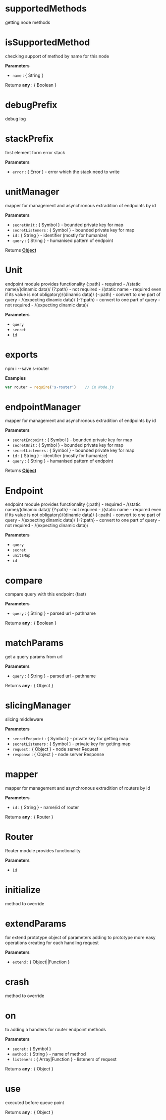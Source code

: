 <!-- Generated by documentation.js. Update this documentation by updating the source code. -->

# supportedMethods

getting node methods

# isSupportedMethod

checking support of method by name for this node

**Parameters**

-   `name`  : { String }

Returns **any** : { Boolean }

# debugPrefix

debug log

# stackPrefix

first element form error stack

**Parameters**

-   `error`  : { Error } - error which the stack need to write

# unitManager

mapper for management and asynchronous extradition of endpoints by id

**Parameters**

-   `secretUnit`  : { Symbol } - bounded private key for map
-   `secretListeners`  : { Symbol } - bounded private key for map
-   `id`  : { String } - identifier (mostly for humanize)
-   `query`  : { String } - humanised pattern of endpoint

Returns **[Object](https://developer.mozilla.org/en-US/docs/Web/JavaScript/Reference/Global_Objects/Object)** 

# Unit

endpoint module provides functionality 
{:path} - required - /(static name)/(dinamic data)/
{?:path} - not required - /(static name - required even if its value is not obligatory)/(dinamic data)/
{-:path} - convert to one part of query - /(expecting dinamic data)/
{-?:path} - convert to one part of query - not required - /(expecting dinamic data)/

**Parameters**

-   `query`  
-   `secret`  
-   `id`  

# exports

npm i --save s-router

**Examples**

```javascript
var router = require('s-router')    // in Node.js
```

# endpointManager

mapper for management and asynchronous extradition of endpoints by id

**Parameters**

-   `secretEndpoint`  : { Symbol } - bounded private key for map
-   `secretUnit`  : { Symbol } - bounded private key for map
-   `secretListeners`  : { Symbol } - bounded private key for map
-   `id`  : { String } - identifier (mostly for humanize)
-   `query`  : { String } - humanised pattern of endpoint

Returns **[Object](https://developer.mozilla.org/en-US/docs/Web/JavaScript/Reference/Global_Objects/Object)** 

# Endpoint

endpoint module provides functionality 
{:path} - required - /(static name)/(dinamic data)/
{?:path} - not required - /(static name - required even if its value is not obligatory)/(dinamic data)/
{-:path} - convert to one part of query - /(expecting dinamic data)/
{-?:path} - convert to one part of query - not required - /(expecting dinamic data)/

**Parameters**

-   `query`  
-   `secret`  
-   `unitsMap`  
-   `id`  

# compare

compare query with this endpoint (fast)

**Parameters**

-   `query`  : { String } - parsed url - pathname

Returns **any** : { Boolean }

# matchParams

get a query params from url

**Parameters**

-   `query`  : { String } - parsed url - pathname

Returns **any** : { Object }

# slicingManager

slicing middleware

**Parameters**

-   `secretEndpoint`  : { Symbol } - private key for getting map
-   `secretListeners`  : { Symbol } - private key for getting map
-   `request`  : { Object } - node server Request
-   `response`  : { Object } - node server Response

# mapper

mapper for management and asynchronous extradition of routers by id

**Parameters**

-   `id`  : { String } - name/id of router

Returns **any** : { Router }

# Router

Router module provides functionality

**Parameters**

-   `id`  

# initialize

method to override

# extendParams

for extend prototype object of parameters
adding to prototype more easy operations creating for each handling request

**Parameters**

-   `extend`  : { Object||Function }

# crash

method to override

# on

to adding a handlers for router endpoint methods

**Parameters**

-   `secret`  : { Symbol }
-   `method`  : { String } - name of method
-   `listeners`  : { Array|Function } - listeners of request

Returns **any** : { Object }

# use

executed before queue point

Returns **any** : { Object }
